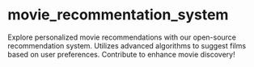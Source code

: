 # movie_recommentation_system
Explore personalized movie recommendations with our open-source recommendation system. Utilizes advanced algorithms to suggest films based on user preferences. Contribute to enhance movie discovery! 
